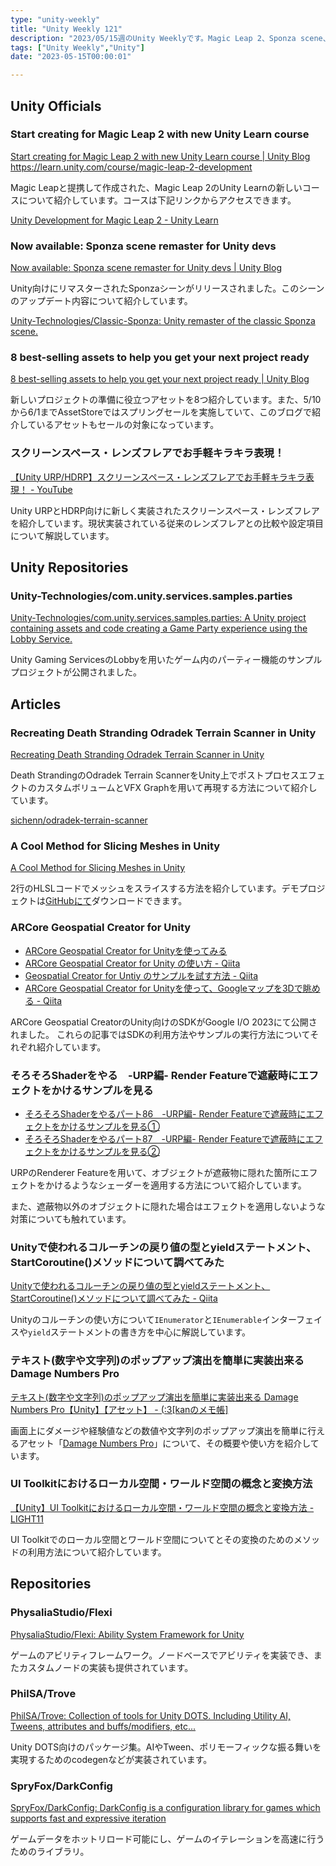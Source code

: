 ```yaml
---
type: "unity-weekly"
title: "Unity Weekly 121"
description: "2023/05/15週のUnity Weeklyです。Magic Leap 2、Sponza scene、スクリーンスペースレンズフレア、Lobby Sampleなどについて取り上げています。"
tags: ["Unity Weekly","Unity"]
date: "2023-05-15T00:00:01"

---
```


## Unity Officials

### Start creating for Magic Leap 2 with new Unity Learn course

[Start creating for Magic Leap 2 with new Unity Learn course | Unity Blog](https://blog.unity.com/news/start-creating-for-magic-leap-2-with-new-unity-learn-course)
https://learn.unity.com/course/magic-leap-2-development

Magic Leapと提携して作成された、Magic Leap 2のUnity Learnの新しいコースについて紹介しています。コースは下記リンクからアクセスできます。

[Unity Development for Magic Leap 2 - Unity Learn](https://learn.unity.com/course/magic-leap-2-development)

### Now available: Sponza scene remaster for Unity devs

[Now available: Sponza scene remaster for Unity devs | Unity Blog](https://blog.unity.com/engine-platform/sponza-scene-remaster-for-unity-devs)

Unity向けにリマスターされたSponzaシーンがリリースされました。このシーンのアップデート内容について紹介しています。

[Unity-Technologies/Classic-Sponza: Unity remaster of the classic Sponza scene.](https://github.com/Unity-Technologies/Classic-Sponza)

### 8 best-selling assets to help you get your next project ready

[8 best-selling assets to help you get your next project ready | Unity Blog](https://blog.unity.com/games/8-best-selling-assets-to-help-you-get-your-next-project-ready)

新しいプロジェクトの準備に役立つアセットを8つ紹介しています。また、5/10から6/1までAssetStoreではスプリングセールを実施していて、このブログで紹介しているアセットもセールの対象になっています。

### スクリーンスペース・レンズフレアでお手軽キラキラ表現！

[【Unity URP/HDRP】スクリーンスペース・レンズフレアでお手軽キラキラ表現！ - YouTube](https://www.youtube.com/watch?v=-6zbFTBMDmU)

Unity URPとHDRP向けに新しく実装されたスクリーンスペース・レンズフレアを紹介しています。現状実装されている従来のレンズフレアとの比較や設定項目について解説しています。

## Unity Repositories

### Unity-Technologies/com.unity.services.samples.parties

[Unity-Technologies/com.unity.services.samples.parties: A Unity project containing assets and code creating a Game Party experience using the Lobby Service.](https://github.com/Unity-Technologies/com.unity.services.samples.parties)

Unity Gaming ServicesのLobbyを用いたゲーム内のパーティー機能のサンプルプロジェクトが公開されました。

## Articles

### Recreating Death Stranding Odradek Terrain Scanner in Unity

[Recreating Death Stranding Odradek Terrain Scanner in Unity](https://80.lv/articles/recreating-death-stranding-odradek-terrain-scanner-in-unity/)

Death StrandingのOdradek Terrain ScannerをUnity上でポストプロセスエフェクトのカスタムボリュームとVFX Graphを用いて再現する方法について紹介しています。

[sichenn/odradek-terrain-scanner](https://github.com/sichenn/odradek-terrain-scanner)

### A Cool Method for Slicing Meshes in Unity

[A Cool Method for Slicing Meshes in Unity](https://80.lv/articles/a-cool-method-for-slicing-meshes-in-unity/)

2行のHLSLコードでメッシュをスライスする方法を紹介しています。デモプロジェクトは[GitHubにて](https://github.com/Dandarawy/Unity3DCrossSectionShader)ダウンロードできます。

### ARCore Geospatial Creator for Unity

* [ARCore Geospatial Creator for Unityを使ってみる](https://zenn.dev/tkada/articles/b5dca0ce5d65dc)
* [ARCore Geospatial Creator for Unity の使い方 - Qiita](https://qiita.com/matchyy/items/4051164f571a30a37af2)
* [Geospatial Creator for Untiy のサンプルを試す方法 - Qiita](https://qiita.com/Futo_Horio/items/8ac374d242d82a8a2c0e)
* [ARCore Geospatial Creator for Unityを使って、Googleマップを3Dで眺める - Qiita](https://qiita.com/iwaken71/items/dbb51086deb74efb3791)

ARCore Geospatial CreatorのUnity向けのSDKがGoogle I/O 2023にて公開されました。
これらの記事ではSDKの利用方法やサンプルの実行方法についてそれぞれ紹介しています。

### そろそろShaderをやる　-URP編- Render Featureで遮蔽時にエフェクトをかけるサンプルを見る

* [そろそろShaderをやるパート86　-URP編- Render Featureで遮蔽時にエフェクトをかけるサンプルを見る①](https://zenn.dev/kento_o/articles/c33bfc4fbffdfb)
* [そろそろShaderをやるパート87　-URP編- Render Featureで遮蔽時にエフェクトをかけるサンプルを見る②](https://zenn.dev/kento_o/articles/c36d5aa3d7b5e1)

URPのRenderer Featureを用いて、オブジェクトが遮蔽物に隠れた箇所にエフェクトをかけるようなシェーダーを適用する方法について紹介しています。

また、遮蔽物以外のオブジェクトに隠れた場合はエフェクトを適用しないような対策についても触れています。

### Unityで使われるコルーチンの戻り値の型とyieldステートメント、StartCoroutine()メソッドについて調べてみた

[Unityで使われるコルーチンの戻り値の型とyieldステートメント、StartCoroutine()メソッドについて調べてみた - Qiita](https://qiita.com/kohei_ezure/items/c8de88c7f368d5217147)

Unityのコルーチンの使い方について`IEnumerator`と`IEnumerable`インターフェイスや`yield`ステートメントの書き方を中心に解説しています。

### テキスト(数字や文字列)のポップアップ演出を簡単に実装出来る Damage Numbers Pro

[テキスト(数字や文字列)のポップアップ演出を簡単に実装出来る Damage Numbers Pro【Unity】【アセット】 - (:3[kanのメモ帳]](https://kan-kikuchi.hatenablog.com/entry/Damage_Numbers_Pro)

画面上にダメージや経験値などの数値や文字列のポップアップ演出を簡単に行えるアセット「[Damage Numbers Pro](https://assetstore.unity.com/packages/2d/gui/damage-numbers-pro-186447)」について、その概要や使い方を紹介しています。

### UI Toolkitにおけるローカル空間・ワールド空間の概念と変換方法

[【Unity】UI Toolkitにおけるローカル空間・ワールド空間の概念と変換方法 - LIGHT11](https://light11.hatenadiary.com/entry/2023/05/10/190035)

UI Toolkitでのローカル空間とワールド空間についてとその変換のためのメソッドの利用方法について紹介しています。

## Repositories

### PhysaliaStudio/Flexi

[PhysaliaStudio/Flexi: Ability System Framework for Unity](https://github.com/PhysaliaStudio/Flexi?)

ゲームのアビリティフレームワーク。ノードベースでアビリティを実装でき、またカスタムノードの実装も提供されています。

### PhilSA/Trove

[PhilSA/Trove: Collection of tools for Unity DOTS. Including Utility AI, Tweens, attributes and buffs/modifiers, etc...](https://github.com/PhilSA/Trove?utm_source=pocket_saves)

Unity DOTS向けのパッケージ集。AIやTween、ポリモーフィックな振る舞いを実現するためのcodegenなどが実装されています。

### SpryFox/DarkConfig

[SpryFox/DarkConfig: DarkConfig is a configuration library for games which supports fast and expressive iteration](https://github.com/SpryFox/DarkConfig?utm_source=pocket_saves)

ゲームデータをホットリロード可能にし、ゲームのイテレーションを高速に行うためのライブラリ。

